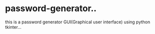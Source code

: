 # password-generator..
this is a password generator GUI(Graphical user interface)
using python tkinter...
